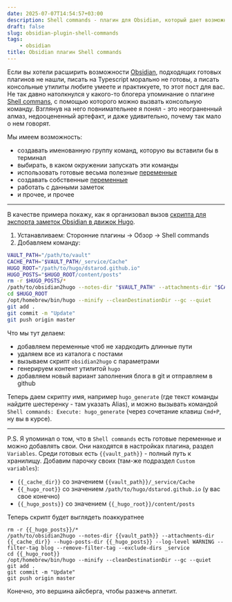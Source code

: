 ```yaml
---
date: 2025-07-07T14:54:57+03:00
description: Shell commands - плагин для Obsidian, который дает возможность бесконечно расширять функционал Obsidian через вызовы консольных утилит. Кратко о его возможностях с примерами.
draft: false
slug: obsidian-plugin-shell-commands
tags:
    - obsidian
title: Obsidian плагин Shell commands
---
```


Если вы хотели расширить возможности [Obsidian](https://obsidian.md), подходящих готовых плагинов не нашли, писать на Typescript морально не готовы, а писать консольные утилиты любите умеете и практикуете, то этот пост для вас.
Не так давно натолкнулся у какого-то блогера упоминание о плагине [Shell commans](https://publish.obsidian.md/shellcommands/Index), с помощью которого можно вызвать консольную команду. Взглянув на него повнимательнее я понял - это неограненный алмаз, недооцененный артефакт, и даже удивительно, почему так мало о нем говорят.

Мы имеем возможность:

- создавать именованную группу команд, которую вы вставили бы в терминал
- выбирать, в каком окружении запускать эти команды
- использовать готовые весьма полезные [переменные](https://publish.obsidian.md/shellcommands/Variables/Variables+-+general+principles)
- создавать собственные [переменные](https://publish.obsidian.md/shellcommands/Variables/Custom+variables)
- работать с данными заметок
- и прочее, и прочее

---

В качестве примера покажу, как я организовал вызов [скрипта для экспорта заметок Obsidian в движок Hugo](https://dstarod.github.io/posts/obsidian2hugo/).

1. Устанавливаем: Сторонние плагины -> Обзор -> Shell commands
2. Добавляем команду:

```bash
VAULT_PATH="/path/to/vault"
CACHE_PATH="$VAULT_PATH/_service/Cache"
HUGO_ROOT="/path/to/hugo/dstarod.github.io"
HUGO_POSTS="$HUGO_ROOT/content/posts"
rm -r $HUGO_POSTS/*
/path/to/obsidian2hugo --notes-dir "$VAULT_PATH" --attachments-dir "$CACHE_PATH" --hugo-posts-dir "$HUGO_POSTS" --log-level WARNING --filter-tag blog --remove-filter-tag --exclude-dirs _service
cd $HUGO_ROOT
/opt/homebrew/bin/hugo --minify --cleanDestinationDir --gc --quiet
git add .
git commit -m "Update"
git push origin master
```

Что мы тут делаем:

- добавляем переменные чтоб не хардкодить длинные пути
- удаляем все из каталога с постами
- вызываем скрипт `obsidian2hugo` с параметрами
- генерируем контент утилитой `hugo`
- добавляем новый вариант заполнения блога в git и отправляем в github

Теперь даем скрипту имя, например `hugo_generate` (где текст команды найдите шестеренку - там указать Alias), и можно вызывать командой `Shell commands: Execute: hugo_generate` (через сочетание клавиш `Cmd+P`, ну вы в курсе).

---

P.S. Я упоминал о том, что в `Shell commands` есть готовые переменные и можно добавлять свои. Они находятся в настройках плагина, раздел `Variables`. Среди готовых есть `{{vault_path}}` - полный путь к хранилищу. Добавим парочку своих (там-же подраздел `Custom variables`):

- `{{_cache_dir}}` со значением `{{vault_path}}/_service/Cache`
- `{{_hugo_root}}` со значением `/path/to/hugo/dstarod.github.io` (у вас свое конечно)
- `{{_hugo_posts}}` со значением `{{_hugo_root}}/content/posts`

Теперь скрипт будет выглядеть поаккуратнее

```shell
rm -r {{_hugo_posts}}/*
/path/to/obsidian2hugo --notes-dir {{vault_path}} --attachments-dir {{_cache_dir}} --hugo-posts-dir {{_hugo_posts}} --log-level WARNING --filter-tag blog --remove-filter-tag --exclude-dirs _service
cd {{_hugo_root}}
/opt/homebrew/bin/hugo --minify --cleanDestinationDir --gc --quiet
git add .
git commit -m "Update"
git push origin master
```

Конечно, это вершина айсберга, чтобы разжечь аппетит.